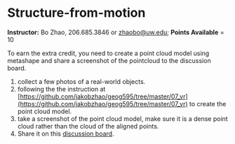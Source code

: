 # Structure-from-motion

**Instructor:** Bo Zhao, 206.685.3846 or zhaobo@uw.edu; **Points Available** = 10

To earn the extra credit, you need to create a point cloud model using metashape and share a screenshot of the pointcloud to the discussion board.

1. collect a few photos of a real-world objects.
2. following the the instruction at [https://github.com/jakobzhao/geog595/tree/master/07_vr](https://github.com/jakobzhao/geog595/tree/master/07_vr) to create the point cloud model.
3. take a screenshot of the point cloud model, make sure it is a dense point cloud rather than the cloud of the aligned points.
4. Share it on this [discussion board](https://canvas.uw.edu/courses/1612951/discussion_topics/7831389).
